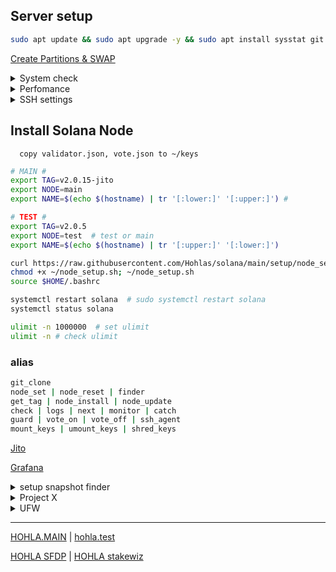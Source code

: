
## Server setup
```bash
sudo apt update && sudo apt upgrade -y && sudo apt install sysstat git ncdu ufw iptables tmux htop atop curl nano fail2ban smartmontools mc bc man rsync cron chrony logrotate rsyslog encfs jq zip unzip -y
```
[Create Partitions & SWAP](https://github.com/Hohlas/ubuntu/blob/main/set/disk.md)

<details>
<summary>System check</summary>

```bash
curl -sL yabs.sh | bash  # full test
curl -sL yabs.sh | bash -s -- -fg    # speed test
smartctl -a /dev/nvme0n1 
```
[iostat](https://github.com/Hohlas/ubuntu/tree/main/test#readme)
</details>

<details>
<summary>Perfomance</summary>

```bash
cat /sys/devices/system/cpu/cpu*/cpufreq/scaling_governor # check 
```
```bash
echo performance | sudo tee /sys/devices/system/cpu/cpu*/cpufreq/scaling_governor # set perfomance mode 
```
```bash
ulimit -n 2000000  # set ulimit
ulimit -n # check ulimit 
```
```bash
echo "
net.ipv4.tcp_fin_timeout = 30
net.core.netdev_max_backlog = 50000
net.core.optmem_max = 20480

net.ipv4.tcp_rmem = 4096 87380 134217728
net.ipv4.tcp_wmem = 4096 87380 134217728
" > /etc/sysctl.d/22-solana-turbo.conf
sysctl -p /etc/sysctl.d/22-solana-turbo.conf
```
```bash
# read current
sysctl net.ipv4.tcp_rmem 
sysctl net.ipv4.tcp_fin_timeout
sysctl net.core.netdev_max_backlog
```
</details>

<details>
<summary>SSH settings</summary>
  
```bash
export NEWHOSTNAME="hohla"
```
```bash
sudo hostname $NEWHOSTNAME # сменить до перезагрузки
sudo hostnamectl set-hostname $NEWHOSTNAME
sudo nano /etc/hosts
```

```bash
# config SSH
mkdir -p ~/.ssh
rm ~/.ssh/*
curl https://raw.githubusercontent.com/Hohlas/ubuntu/main/crypto/authorized_keys > ~/.ssh/authorized_keys # add ssh pubkey 'testnet'
chmod 600 ~/.ssh/authorized_keys
cp /etc/ssh/sshd_config /etc/ssh/sshd_config.bak
mv /etc/ssh/ssh_config /etc/ssh/ssh_config.bak
if [ -d /etc/ssh/sshd_config.d ]; then rm -f /etc/ssh/sshd_config.d/*; fi
if [ -d /etc/ssh/ssh_config.d ]; then rm -f /etc/ssh/ssh_config.d/*; fi
curl https://raw.githubusercontent.com/Hohlas/ubuntu/main/crypto/sshd_config > /etc/ssh/sshd_config
sudo ufw allow 2010  # добавить порт в правила файрвола
sudo systemctl restart ssh  # перезапустить службу ssh
touch ~/.ssh/authorized_keys
chmod 600 ~/.ssh/authorized_keys
nano ~/.ssh/authorized_keys
```

```bash
# config file2ban
echo "backend = systemd" >> /etc/fail2ban/jail.d/defaults-debian.conf
echo "authpriv.*      /var/log/auth.log" >> /etc/rsyslog.conf
systemctl enable fail2ban
systemctl restart fail2ban
fail2ban-client status

# config EncFS
# mkdir -p ~/.crpt ~/keys
# encfs ~/.crpt ~/keys # 
```

</details>

## Install Solana Node
```   copy validator.json, vote.json to ~/keys   ```
```bash
# MAIN #
export TAG=v2.0.15-jito
export NODE=main
export NAME=$(echo $(hostname) | tr '[:lower:]' '[:upper:]') #
```
```bash
# TEST #
export TAG=v2.0.5
export NODE=test  # test or main
export NAME=$(echo $(hostname) | tr '[:upper:]' '[:lower:]')
```

```bash
curl https://raw.githubusercontent.com/Hohlas/solana/main/setup/node_setup.sh > ~/node_setup.sh
chmod +x ~/node_setup.sh; ~/node_setup.sh
source $HOME/.bashrc
```
```bash
systemctl restart solana  # sudo systemctl restart solana
systemctl status solana
```
```bash
ulimit -n 1000000  # set ulimit
ulimit -n # check ulimit
```
### alias
```bash
git_clone
node_set | node_reset | finder
get_tag | node_install | node_update
check | logs | next | monitor | catch
guard | vote_on | vote_off | ssh_agent
mount_keys | umount_keys | shred_keys
```

[Jito](https://github.com/Hohlas/solana/tree/main/Jito)

[Grafana](https://github.com/Hohlas/solana/blob/main/telegraf/readme.md)


<details>
<summary>setup snapshot finder</summary>

```bash
cd 
ulimit -n 1000000
rm -rf ~/solana-snapshot-finder
sudo apt update
sudo apt install python3-venv git -y
git clone https://github.com/c29r3/solana-snapshot-finder.git
# git clone https://github.com/Hohlas/solana-snapshot-finder.git
cd ~/solana-snapshot-finder
python3 -m venv venv
source ./venv/bin/activate
pip3 install -r requirements.txt
```

</details>

<details>
<summary>Project X</summary>

[projectx.run](https://projectx.run) | [validators list](https://projectx.run/validators)

```bash
# switch on ProjectX relayer
solana-validator -l $HOME/solana/ledger set-relayer-config --relayer-url http://127.0.0.1:11226 
```
```bash
# switch on Jito public relayer
solana-validator -l ~/solana/ledger set-relayer-config --relayer-url http://frankfurt.mainnet.relayer.jito.wtf:8100 
```

```bash
# neccesary software install
sudo apt update && sudo apt upgrade -y
sudo apt install libssl-dev libudev-dev pkg-config zlib1g-dev llvm clang cmake make libprotobuf-dev protobuf-compiler -y
curl --proto '=https' --tlsv1.2 -sSf https://sh.rustup.rs | sh -s -- -y
. "$HOME/.cargo/env"            # For sh/bash/zsh/ash/dash/pdksh
# source $HOME/.cargo/env
```
```bash
# Clone relayer repo and build binary
cd $HOME
git clone https://github.com/projectxsol/lite-relayer.git
cd lite-relayer
git fetch
git submodule update --init --recursive
cargo build --release --bin transaction-relayer
```
[block-engines](https://docs.projectx.run/how-to-connect/block-engines)

```bash
X_BLOCK_ENGINE=http://de.projectx.run:11227
X_BLOCK_ENGINE=http://de.block-engine.com:11227
echo $X_BLOCK_ENGINE
```
```bash
# create relayer.service
tee $HOME/relayer.service > /dev/null <<EOF
[Unit]
Description=X Transaction Relayer
Requires=network-online.target
After=network-online.target
[Service]
User=$USER
Type=simple
ExecStart=$HOME/lite-relayer/target/release/transaction-relayer \
--keypair-path $HOME/solana/relayer-keypair.json \
--signing-key-pem-path $HOME/solana/private.pem \
--verifying-key-pem-path $HOME/solana/public.pem \
--webserver-bind-addr 127.0.0.1:5050 \
--grpc-bind-ip 127.0.0.1 \
--x-block-engine-url $X_BLOCK_ENGINE
RestartSec=10
Restart=on-failure
[Install]
WantedBy=multi-user.target
EOF
sudo mv $HOME/relayer.service /etc/systemd/system/
sudo systemctl daemon-reload
sudo systemctl enable relayer.service
sudo systemctl restart relayer
sudo ufw allow 11228,11229/udp
journalctl -u relayer -f
```

</details>

<details>
<summary>UFW</summary>

```bash
ufw status
```
```bash
ufw reset 
ufw allow 2010 # SSH
ufw allow 8000/tcp  # RPC
ufw allow 8899/tcp  # JSON RPC over HTTP
ufw allow 8900/tcp  # JSON RPC over Websockets
ufw allow 8001/tcp  # Gossip
ufw allow 8005:8020/udp
# relayer
ufw allow 10000:10007/udp
ufw allow 11226/tcp
ufw allow 11227:11229/udp
ufw enable
```
```bash
ufw limit 8000:8001/tcp
ufw limit 8899:8900/tcp
ufw limit 8005:8020/udp
# relayer
ufw limit 10000:10007/udp
ufw limit 11226/tcp
ufw limit 11227:11229/udp
```
```bash
ufw status
iptables -nvL  # проверить состояние конфигурации
nft list ruleset
tail -f ~/solana/solana.log | grep "timed out" # check logs for connection loss
```

</details>

---

[HOHLA.MAIN](https://metrics.stakeconomy.com/d/f2b2HcaGz/solana-community-validator-dashboard?orgId=1&refresh=1m&var-pubkey=AptafqHRpGk3KCQrGtuPGuPvWMuPc4N15X7NN7VUsfbd&var-server=HOHLA&var-inter=1m&var-netif=All&from=now-6h&to=now) | 
[hohla.test](https://metrics.stakeconomy.com/d/f2b2HcaGz/solana-community-validator-dashboard?orgId=1&var-server=hohla&var-inter=30s&var-cpu=All&var-netif=All&var-pubkey=8HzsgkGhEFP2MKuuPDy5f8qvqR6hmwPqeq7UMY3X2Z6T&refresh=5s&from=now-12h&to=now)

[HOHLA SFDP](https://solana.org/sfdp-validators/AptafqHRpGk3KCQrGtuPGuPvWMuPc4N15X7NN7VUsfbd) | 
[HOHLA stakewiz](https://stakewiz.com/validator/3FLezD8GJgnawEHhZcsjdPxZVar9FzqEdViusQ5ZdSwe)
